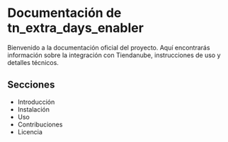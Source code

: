 # Documentación de tn_extra_days_enabler

Bienvenido a la documentación oficial del proyecto. Aquí encontrarás información sobre la integración con Tiendanube, instrucciones de uso y detalles técnicos.

## Secciones
- Introducción
- Instalación
- Uso
- Contribuciones
- Licencia
